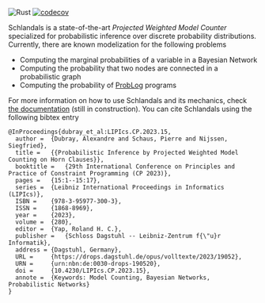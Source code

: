 ![Rust](https://github.com/AlexandreDubray/schlandals/actions/workflows/rust.yml/badge.svg)
[![codecov](https://codecov.io/gh/AlexandreDubray/schlandals/branch/main/graph/badge.svg?token=J4J2I9Q9KX)](https://codecov.io/gh/AlexandreDubray/schlandals)

Schlandals is a state-of-the-art _Projected Weighted Model Counter_ specialized for probabilistic inference over discrete probability distributions.
Currently, there are known modelization for the following problems
  - Computing the marginal probabilities of a variable in a Bayesian Network
  - Computing the probability that two nodes are connected in a probabilistic graph
  - Computing the probability of [ProbLog](https://github.com/ML-KULeuven/problog) programs

For more information on how to use Schlandals and its mechanics, check [the documentation](https://aia-uclouvain.github.io/schlandals) (still in construction).
You can cite Schlandals using the following bibtex entry
```
@InProceedings{dubray_et_al:LIPIcs.CP.2023.15,
  author =	{Dubray, Alexandre and Schaus, Pierre and Nijssen, Siegfried},
  title =	{{Probabilistic Inference by Projected Weighted Model Counting on Horn Clauses}},
  booktitle =	{29th International Conference on Principles and Practice of Constraint Programming (CP 2023)},
  pages =	{15:1--15:17},
  series =	{Leibniz International Proceedings in Informatics (LIPIcs)},
  ISBN =	{978-3-95977-300-3},
  ISSN =	{1868-8969},
  year =	{2023},
  volume =	{280},
  editor =	{Yap, Roland H. C.},
  publisher =	{Schloss Dagstuhl -- Leibniz-Zentrum f{\"u}r Informatik},
  address =	{Dagstuhl, Germany},
  URL =		{https://drops.dagstuhl.de/opus/volltexte/2023/19052},
  URN =		{urn:nbn:de:0030-drops-190520},
  doi =		{10.4230/LIPIcs.CP.2023.15},
  annote =	{Keywords: Model Counting, Bayesian Networks, Probabilistic Networks}
}
```
